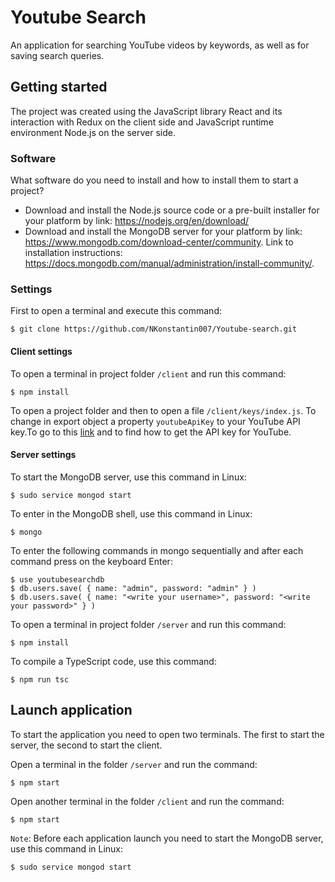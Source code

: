 Youtube Search
==============

An application for searching YouTube videos by keywords, as well as for saving search queries.      

Getting started
---------------

The project was created using the JavaScript library React and its interaction with Redux on the client side and JavaScript runtime environment Node.js on the server side.

### Software

What software do you need to install and how to install them to start a project?

* Download and install the Node.js source code or a pre-built installer for your platform by link: https://nodejs.org/en/download/
* Download and install the MongoDB server for your platform by link: https://www.mongodb.com/download-center/community. Link to installation instructions: https://docs.mongodb.com/manual/administration/install-community/. 

### Settings
First to open a terminal and execute this command: 

    $ git clone https://github.com/NKonstantin007/Youtube-search.git

#### Client settings

To open a terminal in project folder `/client` and run this command:

    $ npm install

To open a project folder and then to open a file `/client/keys/index.js`. To change in export object a property `youtubeApiKey` to your YouTube API key.To go to this [link](https://www.slickremix.com/docs/get-api-key-for-youtube/) and to find how to get the API key for YouTube.

#### Server settings

To start the MongoDB server, use this command in Linux:

    $ sudo service mongod start

To enter in the MongoDB shell, use this command in Linux:

    $ mongo

To enter the following commands in mongo sequentially and after each command press on the keyboard Enter:

    $ use youtubesearchdb
    $ db.users.save( { name: "admin", password: "admin" } )
    $ db.users.save( { name: "<write your username>", password: "<write your password>" } )

To open a terminal in project folder `/server` and run this command:

    $ npm install
To compile a TypeScript code, use this command: 

    $ npm run tsc

Launch application
------------------

To start the application you need to open two terminals. The first to start the server, the second to start the client.

Open a terminal in the folder `/server` and run the command:

    $ npm start

Open another terminal in the folder `/client` and run the command:

    $ npm start

`Note`:  Before each application launch you need
to start the MongoDB server, use this command in Linux:  
    
    $ sudo service mongod start
